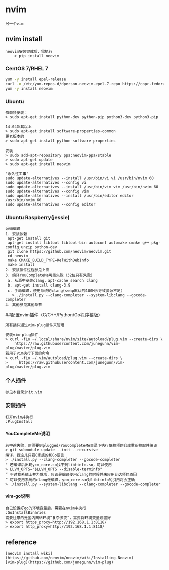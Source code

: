 # nvim
```
另一个vim
```

## nvim install
```
neovim安装完成后，需执行
    > pip install neovim
```
### CentOS 7/RHEL 7
```sh
yum -y install epel-release
curl -o /etc/yum.repos.d/dperson-neovim-epel-7.repo https://copr.fedorainfracloud.org/coprs/dperson/neovim/repo/epel-7/dperson-neovim-epel-7.repo 
yum -y install neovim

```

### Ubuntu
```
依赖项安装：
> sudo apt-get install python-dev python-pip python3-dev python3-pip

14.04及其以上
> sudo apt-get install software-properties-common
更老版本的
> sudo apt-get install python-software-properties

安装
> sudo add-apt-repository ppa:neovim-ppa/stable
> sudo apt-get update
> sudo apt-get install neovim

"永久性工事"
sudo update-alternatives --install /usr/bin/vi vi /usr/bin/nvim 60
sudo update-alternatives --config vi
sudo update-alternatives --install /usr/bin/vim vim /usr/bin/nvim 60
sudo update-alternatives --config vim
sudo update-alternatives --install /usr/bin/editor editor /usr/bin/nvim 60
sudo update-alternatives --config editor
```

### Ubuntu Raspberry(jessie)
```
源码编译
1. 安装依赖
 apt-get install git
 apt-get install libtool libtool-bin autoconf automake cmake g++ pkg-config unzip python-dev
 git clone https://github.com/neovim/neovim.git
 cd neovim
 make CMAKE_BUILD_TYPE=RelWithDebInfo
 make install
2. 安装插件过程参见上面
3. 编译YouCompleteMe可能失败（32位只有失败）
 a. 从源中安装clang，apt-cache search clang
 b. apt-get install clang-3.9
 c. 手动编译，使用系统的clang(swap默认的100M会导致资源不足)
   > ./install.py --clang-completer --system-libclang --gocode-completer 
4. 其他参见其他章节
```

##配置nvim插件（C/C++/Python/Go程序猿版）
```
所有插件通过vim-plug插件来管理

安装vim-plug插件
> curl -fLo ~/.local/share/nvim/site/autoload/plug.vim --create-dirs \
    https://raw.githubusercontent.com/junegunn/vim-plug/master/plug.vim
若用于vim执行下面的命令
> curl -fLo ~/.vim/autoload/plug.vim --create-dirs \
>     https://raw.githubusercontent.com/junegunn/vim-plug/master/plug.vim
```

### 个人插件
```
参见本目录init.vim
```

### 安装插件
```
打开nvim并执行
:PlugInstall
```
#### YouCompleteMe说明
```
若中途失败，则需要到plugged/YouCompleteMe目录下执行依赖项的仓库重新拉取并编译
> git submodule update --init --recursive
编译，我这儿只要C家族的和Go语言
> ./install.py --clang-completer --gocode-completer
" 若编译后出现ycm_core.so找不到libtinfo.so，可以使用
> LLVM_OPTS="$LLVM_OPTS --disable-terminfo"
“ 不过我系统上并为成功，应该是编译使用clang的时候并未应用此选项的原因
” 可以使用系统的clang做编译，ycm_core.so对libtinfo的引用将会正确
> ./install.py --system-libclang --clang-completer --gocode-completer
```
#### vim-go说明 
```
自己设置好go的环境变量后，需要在nvim中执行
:GoInstallBinaries
需要注意的是国内网络环境“复杂多变”，需要将环境变量设置好
> export https_proxy=http://192.168.1.1:8118/
> export http_proxy=http://192.168.1.1:8118/

```

## reference
    [neovim install wiki](https://github.com/neovim/neovim/wiki/Installing-Neovim)
    [vim-plug](https://github.com/junegunn/vim-plug)
